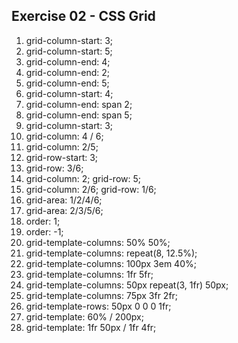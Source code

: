 ## Exercise 02 - CSS Grid
1. grid-column-start: 3;
2. grid-column-start: 5;
3. grid-column-end: 4;
4. grid-column-end: 2;
5. grid-column-end: 5;
6. grid-column-start: 4;
7. grid-column-end: span 2;
8. grid-column-end: span 5;
9. grid-column-start: 3;
10. grid-column: 4 / 6;
11. grid-column: 2/5;
12. grid-row-start: 3;
13. grid-row: 3/6;
14. grid-column: 2; grid-row: 5;
15. grid-column: 2/6; grid-row: 1/6;
16. grid-area: 1/2/4/6;
17. grid-area: 2/3/5/6;
18. order: 1;
19. order: -1;
20. grid-template-columns: 50% 50%;
21. grid-template-columns: repeat(8, 12.5%);
22. grid-template-columns: 100px 3em 40%;
23. grid-template-columns: 1fr 5fr;
24. grid-template-columns: 50px repeat(3, 1fr) 50px;
25. grid-template-columns: 75px 3fr 2fr;
26. grid-template-rows: 50px 0 0 0 1fr;
27. grid-template: 60% / 200px;
28. grid-template: 1fr 50px / 1fr 4fr;